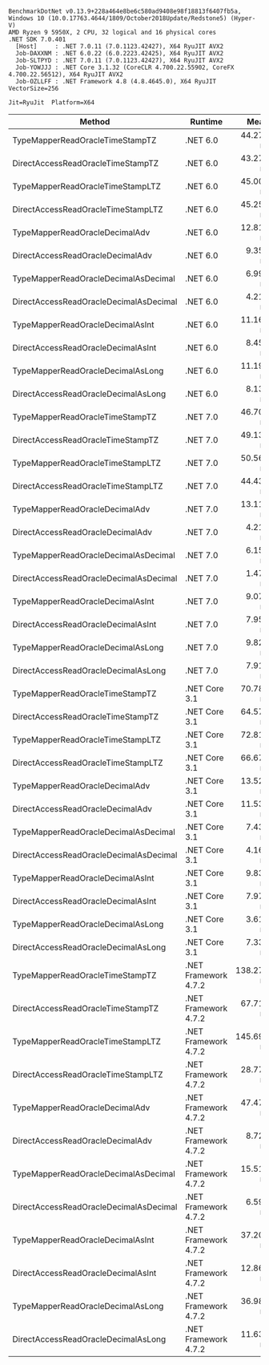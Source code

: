 ```

BenchmarkDotNet v0.13.9+228a464e8be6c580ad9408e98f18813f6407fb5a, Windows 10 (10.0.17763.4644/1809/October2018Update/Redstone5) (Hyper-V)
AMD Ryzen 9 5950X, 2 CPU, 32 logical and 16 physical cores
.NET SDK 7.0.401
  [Host]     : .NET 7.0.11 (7.0.1123.42427), X64 RyuJIT AVX2
  Job-DAXXNM : .NET 6.0.22 (6.0.2223.42425), X64 RyuJIT AVX2
  Job-SLTPYD : .NET 7.0.11 (7.0.1123.42427), X64 RyuJIT AVX2
  Job-YOWJJJ : .NET Core 3.1.32 (CoreCLR 4.700.22.55902, CoreFX 4.700.22.56512), X64 RyuJIT AVX2
  Job-OZLLFF : .NET Framework 4.8 (4.8.4645.0), X64 RyuJIT VectorSize=256

Jit=RyuJit  Platform=X64  

```
| Method                                 | Runtime              | Mean       | Allocated |
|--------------------------------------- |--------------------- |-----------:|----------:|
| TypeMapperReadOracleTimeStampTZ        | .NET 6.0             |  44.276 ns |         - |
| DirectAccessReadOracleTimeStampTZ      | .NET 6.0             |  43.271 ns |         - |
| TypeMapperReadOracleTimeStampLTZ       | .NET 6.0             |  45.008 ns |         - |
| DirectAccessReadOracleTimeStampLTZ     | .NET 6.0             |  45.254 ns |         - |
| TypeMapperReadOracleDecimalAdv         | .NET 6.0             |  12.817 ns |         - |
| DirectAccessReadOracleDecimalAdv       | .NET 6.0             |   9.358 ns |         - |
| TypeMapperReadOracleDecimalAsDecimal   | .NET 6.0             |   6.999 ns |         - |
| DirectAccessReadOracleDecimalAsDecimal | .NET 6.0             |   4.210 ns |         - |
| TypeMapperReadOracleDecimalAsInt       | .NET 6.0             |  11.167 ns |         - |
| DirectAccessReadOracleDecimalAsInt     | .NET 6.0             |   8.450 ns |         - |
| TypeMapperReadOracleDecimalAsLong      | .NET 6.0             |  11.191 ns |         - |
| DirectAccessReadOracleDecimalAsLong    | .NET 6.0             |   8.139 ns |         - |
| TypeMapperReadOracleTimeStampTZ        | .NET 7.0             |  46.701 ns |         - |
| DirectAccessReadOracleTimeStampTZ      | .NET 7.0             |  49.139 ns |         - |
| TypeMapperReadOracleTimeStampLTZ       | .NET 7.0             |  50.560 ns |         - |
| DirectAccessReadOracleTimeStampLTZ     | .NET 7.0             |  44.430 ns |         - |
| TypeMapperReadOracleDecimalAdv         | .NET 7.0             |  13.113 ns |         - |
| DirectAccessReadOracleDecimalAdv       | .NET 7.0             |   4.214 ns |         - |
| TypeMapperReadOracleDecimalAsDecimal   | .NET 7.0             |   6.150 ns |         - |
| DirectAccessReadOracleDecimalAsDecimal | .NET 7.0             |   1.474 ns |         - |
| TypeMapperReadOracleDecimalAsInt       | .NET 7.0             |   9.072 ns |         - |
| DirectAccessReadOracleDecimalAsInt     | .NET 7.0             |   7.952 ns |         - |
| TypeMapperReadOracleDecimalAsLong      | .NET 7.0             |   9.824 ns |         - |
| DirectAccessReadOracleDecimalAsLong    | .NET 7.0             |   7.917 ns |         - |
| TypeMapperReadOracleTimeStampTZ        | .NET Core 3.1        |  70.786 ns |         - |
| DirectAccessReadOracleTimeStampTZ      | .NET Core 3.1        |  64.573 ns |         - |
| TypeMapperReadOracleTimeStampLTZ       | .NET Core 3.1        |  72.816 ns |         - |
| DirectAccessReadOracleTimeStampLTZ     | .NET Core 3.1        |  66.676 ns |         - |
| TypeMapperReadOracleDecimalAdv         | .NET Core 3.1        |  13.521 ns |         - |
| DirectAccessReadOracleDecimalAdv       | .NET Core 3.1        |  11.537 ns |         - |
| TypeMapperReadOracleDecimalAsDecimal   | .NET Core 3.1        |   7.433 ns |         - |
| DirectAccessReadOracleDecimalAsDecimal | .NET Core 3.1        |   4.166 ns |         - |
| TypeMapperReadOracleDecimalAsInt       | .NET Core 3.1        |   9.833 ns |         - |
| DirectAccessReadOracleDecimalAsInt     | .NET Core 3.1        |   7.972 ns |         - |
| TypeMapperReadOracleDecimalAsLong      | .NET Core 3.1        |   3.611 ns |         - |
| DirectAccessReadOracleDecimalAsLong    | .NET Core 3.1        |   7.334 ns |         - |
| TypeMapperReadOracleTimeStampTZ        | .NET Framework 4.7.2 | 138.274 ns |         - |
| DirectAccessReadOracleTimeStampTZ      | .NET Framework 4.7.2 |  67.718 ns |         - |
| TypeMapperReadOracleTimeStampLTZ       | .NET Framework 4.7.2 | 145.694 ns |         - |
| DirectAccessReadOracleTimeStampLTZ     | .NET Framework 4.7.2 |  28.779 ns |         - |
| TypeMapperReadOracleDecimalAdv         | .NET Framework 4.7.2 |  47.477 ns |         - |
| DirectAccessReadOracleDecimalAdv       | .NET Framework 4.7.2 |   8.723 ns |         - |
| TypeMapperReadOracleDecimalAsDecimal   | .NET Framework 4.7.2 |  15.515 ns |         - |
| DirectAccessReadOracleDecimalAsDecimal | .NET Framework 4.7.2 |   6.594 ns |         - |
| TypeMapperReadOracleDecimalAsInt       | .NET Framework 4.7.2 |  37.206 ns |         - |
| DirectAccessReadOracleDecimalAsInt     | .NET Framework 4.7.2 |  12.869 ns |         - |
| TypeMapperReadOracleDecimalAsLong      | .NET Framework 4.7.2 |  36.980 ns |         - |
| DirectAccessReadOracleDecimalAsLong    | .NET Framework 4.7.2 |  11.638 ns |         - |
